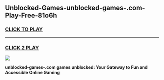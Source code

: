 
## Unblocked-Games-unblocked-games-.com-Play-Free-81o6h
<h3>
<a href="https://premium76.site?title=unblocked-games-.com&ref=21A">CLICK TO PLAY</a></h3>
<hr>

<h3>
<a href="https://premium76.site?title=unblocked-games-.com&ref=21A">CLICK 2 PLAY</a>
  
</h3>

<a href="https://premium76.site?title=unblocked-games-.com&ref=21A"><img src="https://clearcache.store/games.png"></a>


**unblocked-games-.com games unblocked: Your Gateway to Fun and Accessible Online Gaming**

